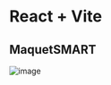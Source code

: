 # React + Vite 

## MaquetSMART

![image](https://github.com/user-attachments/assets/027348f8-daad-4ace-ab90-4b4a4148ff16)
